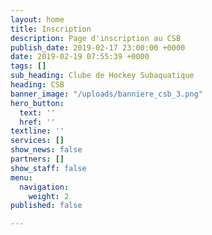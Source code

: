 ```yaml
---
layout: home
title: Inscription
description: Page d'inscription au CSB
publish_date: 2019-02-17 23:00:00 +0000
date: 2019-02-19 07:55:39 +0000
tags: []
sub_heading: Clube de Hockey Subaquatique
heading: CSB
banner_image: "/uploads/banniere_csb_3.png"
hero_button:
  text: ''
  href: ''
textline: ''
services: []
show_news: false
partners: []
show_staff: false
menu:
  navigation:
    weight: 2
published: false

---
```

